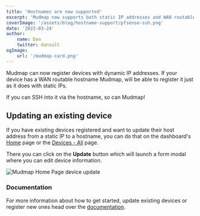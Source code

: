 ```yaml
---
title: 'Hostnames are now supported'
excerpt: 'Mudmap now supports both static IP addresses and WAN routable hostnames when registering devices'
coverImage: '/assets/blog/hostname-support/pfsense-ssh.png'
date: '2022-03-24'
author:
    name: Dan
    twitter: dansult
ogImage:
    url: '/mudmap-card.png'
---
```


Mudmap can now register devices with dynamic IP addresses. If your device 
has a WAN routable hostname Mudmap, will be able to register it just as it does with static IPs.

If you can SSH into it via the hostname, so can Mudmap!

## Updating an existing device

If you have existing devices registered and want to update their host address from a static IP to
a hostname, you can do that on the dashboard's [Home][home] page or the [Devices - All][all] 
page. 

There you can click on the **Update** button which will launch a form modal where you can edit
device information.

![Mudmap Home Page device update](/assets/blog/hostname-support/update-device-form.png "Mudmap 
Dashboard Home Page" )

### Documentation

For more information about how to get started, update existing devices or register new ones head
over the [documentation].



[documentation]: https://docs.mudmap.io
[home]: https://dashboard.mudmap.io/dashboard
[all]: https://dashboard.mudmap.io/devices
